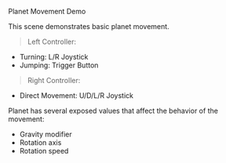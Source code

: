Planet Movement Demo

This scene demonstrates basic planet movement.

 > Left Controller:
   - Turning: L/R Joystick
   - Jumping: Trigger Button
   
 > Right Controller:
   - Direct Movement: U/D/L/R Joystick

Planet has several exposed values that affect the behavior of the movement:

   - Gravity modifier
   - Rotation axis
   - Rotation speed